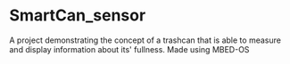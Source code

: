 # SmartCan_sensor
 A project demonstrating the concept of a trashcan that is able to measure and display information about its' fullness. Made using MBED-OS
